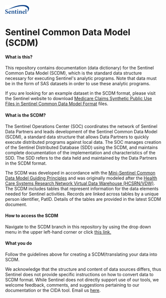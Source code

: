 ![alt text](resources/logo.png)
# Sentinel Common Data Model (SCDM)  

#### What is this?  
This repository contains documentation (data dictionary) for the Sentinel Common Data Model (SCDM), which is the standard data structure necessary for executing Sentinel's analytic programs. Note that data must be in the form of SAS datasets in order to use these analytic programs.  

If you are looking for an example dataset in the SCDM format, please visit the Sentinel website to download [Medicare Claims Synthetic Public Use Files in Sentinel Common Data Model Format](https://www.sentinelinitiative.org/sentinel/surveillance-tools/software-toolkits/Medicare-SynPUFs-in-SCDM) files.

#### What is the SCDM?  
The Sentinel Operations Center (SOC) coordinates the network of Sentinel Data Partners and leads development of the Sentinel Common Data Model (SCDM), a standard data structure that allows Data Partners to quickly execute distributed programs against local data. The SOC manages creation of the Sentinel Distributed Database (SDD) using the SCDM, and maintains complete documentation of the implementation and characteristics of the SDD. The SDD refers to the data held and maintained by the Data Partners in the SCDM format.  

The SCDM was developed in accordance with the [Mini-Sentinel Common Data Model Guiding Principles](https://www.sentinelinitiative.org/sites/default/files/data/distributed-database/Mini-Sentinel_CommonDataModel_GuidingPrinciples_v1.0_0.pdf) and was originally modeled after the [Health Care Systems Research Network Virtual Data Warehouse (HCSRN/VDW)](http://www.hcsrn.org/en/Tools%20&%20Materials/VDW/). The SCDM includes tables that represent information for the data elements needed for Sentinel activities. Records are linked across tables by a unique person identifier, PatID. Details of the tables are provided in the latest SCDM document.  

#### How to access the SCDM  
Navigate to the SCDM branch in this repository by using the drop down menu in the upper left-hand corner or click [this link.](https://dev.sentinelsystem.org/projects/QA/repos/sentinel_common_data_model/browse?at=refs%2Fheads%2Fscdm)  

#### What you do  
Follow the guidelines above for creating a SCDM/translating your data into SCDM.  

We acknowledge that the structure and content of data sources differs, thus Sentinel does not provide specific instructions on how to convert data to SCDM format. While Sentinel does not directly support use of our tools, we welcome feedback, comments, and suggestions pertaining to our documentation or the CIDA tool. Email us [here](mailto:info@sentinelsystem.org?subject=Git).
